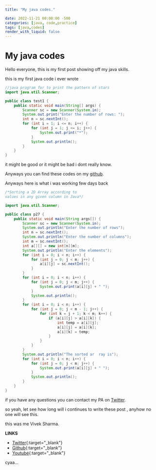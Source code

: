 ```yaml
---
title: "My java codes."

date: 2022-11-21 00:00:00 -500
categories: [java, code,practice]
tags: [java,codes]
render_with_liquid: false
---
```

# My java codes

Hello everyone,
this is my first post showing off my java skills.

this is my first java code i ever wrote

```java
//java program for to print the pattern of stars
import java.util.Scanner;

public class test1 {
    public static void main(String[] args) {
        Scanner sc = new Scanner(System.in);
        System.out.print("Enter the number of rows: ");
        int n = sc.nextInt();
        for (int i = 1; i <= n; i++) {
            for (int j = 1; j <= i; j++) {
                System.out.print("*");
            }
            System.out.println();
        }
    }
}
```

it might be good or it might be bad i dont really know.

Anyways you can find these codes on my [github](https://github.com/ifsvivek/Codes).

Anyways here is what i was working few days back

```java
/*Sorting a 2D Array according to 
values in any given column in Java*/

import java.util.Scanner;

public class p27 {
    public static void main(String args[]) {
        Scanner sc = new Scanner(System.in);
        System.out.println("Enter the number of rows");
        int n = sc.nextInt();
        System.out.println("Enter the number of columns");
        int m = sc.nextInt();
        int a[][] = new int[n][m];
        System.out.println("Enter the elements");
        for (int i = 0; i < n; i++) {
            for (int j = 0; j < m; j++) {
                a[i][j] = sc.nextInt();
            }
        }
        for (int i = 0; i < n; i++) {
            for (int j = 0; j < m; j++) {
                System.out.print(a[i][j] + " ");
            }
            System.out.println();
        }
        for (int i = 0; i < n; i++) {
            for (int j = 0; j < m - 1; j++) {
                for (int k = j + 1; k < m; k++) {
                    if (a[i][j] > a[i][k]) {
                        int temp = a[i][j];
                        a[i][j] = a[i][k];
                        a[i][k] = temp;
                    }
                }
            }
        }
        System.out.println("The sorted ar  ray is");
        for (int i = 0; i < n; i++) {
            for (int j = 0; j < m; j++) {
                System.out.print(a[i][j] + " ");
            }
            System.out.println();
        }
    }
}
```

if you have any questions you can contact my PA on [Twitter](https://twitter.com/spyscientist03).

so yeah, let see how long will i continues to write these post
, anyhow no one will see this.

this was me Vivek Sharma.

**LINKS**

* [Twitter](https://twitter.com/ifsvivek/){:target="_blank"}
* [Github](https://github.com/ifsvivek/){:target="_blank"}
* [Youtube](https://www.youtube.com/@ifsvivek){:target="_blank"}

cyaa...
